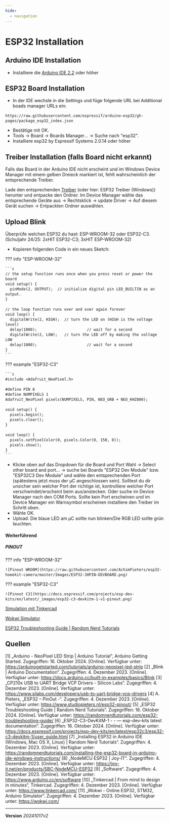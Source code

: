 ```yaml
---
hide:
  - navigation
---
```


# ESP32 Installation

## Arduino IDE Installation

* Installiere die [Arduino IDE 2.2](https://www.arduino.cc/en/software) oder höher

## ESP32 Board Installation

* In der IDE wechsle in die Settings und füge folgende URL bei Additional boads manager URLs ein: 

```
https://raw.githubusercontent.com/espressif/arduino-esp32/gh-pages/package_esp32_index.json
```

* Bestätige mit OK.
* Tools -> Board -> Boards Manager... -> Suche nach "esp32".
* Installiere esp32 by Espressif Systems 2.0.14 oder höher

## Treiber Installation (falls Board nicht erkannt)

Falls das Board in der Arduino IDE nicht erscheint und im Windows Device Manager mit einem gelben Dreieck markiert ist, fehlt wahrscheinlich der entsprechende Treiber.

Lade den entsprechenden [Treiber](https://www.silabs.com/developers/usb-to-uart-bridge-vcp-drivers?tab=downloads) (oder hier: ESP32 Treiber (Windows)) herunter und entpacke den Ordner. Im Device Manager wähle das entsprechende Geräte aus -> Rechtsklick -> update Driver -> Auf diesem Gerät suchen -> Entpackten Ordner auswählen.

## Upload Blink

Überprüfe welchen ESP32 du hast: ESP-WROOM-32 oder ESP32-C3. (Schuljahr 24/25: 2xHIT ESP32-C3; 3xHIT ESP-WROOM-32)

* Kopieren folgenden Code in ein neues Sketch:

??? info "ESP-WROOM-32"

    ```c
    // the setup function runs once when you press reset or power the board
    void setup() {
      pinMode(2, OUTPUT);  // initialize digital pin LED_BUILTIN as an output.
    }
    
    // the loop function runs over and over again forever
    void loop() {
      digitalWrite(2, HIGH);  // turn the LED on (HIGH is the voltage level)
      delay(1000);                      // wait for a second
      digitalWrite(2, LOW);   // turn the LED off by making the voltage LOW
      delay(1000);                      // wait for a second
    }
    ```

??? example "ESP32-C3"

    ```c
    #include <Adafruit_NeoPixel.h>
    
    #define PIN 8
    #define NUMPIXELS 1
    Adafruit_NeoPixel pixels(NUMPIXELS, PIN, NEO_GRB + NEO_KHZ800);
    
    void setup() {
      pixels.begin();
      pixels.clear();
    }
    
    void loop() {
      pixels.setPixelColor(0, pixels.Color(0, 150, 0));
      pixels.show();
    }
    ```

* Klicke oben auf das Dropdown für die Board und Port Wahl -> Select other board and port... -> suche bei Boards "ESP32 Dev Module" bzw. "ESP32C3 Dev Module" und wähle den entsprechenden Port (spätestens jetzt muss der μC angeschlossen sein). Solltest du dir unsicher sein welcher Port der richtige ist, kontrolliere welcher Port verschwindet/erscheint beim aus/anstecken. Oder suche im Device Manager nach den COM Ports. Sollte kein Port erscheinen und im Device Manager ein Warnsymbol erscheinen installiere den Treiber im Schritt oben.
* Wähle OK.
* Upload. Die blaue LED am μC sollte nun blinken/Die RGB LED sollte grün leuchten.

#### Weiterführend

##### PINOUT

??? info "ESP-WROOM-32"

    ![Pinout WROOM](https://raw.githubusercontent.com/AchimPieters/esp32-homekit-camera/master/Images/ESP32-30PIN-DEVBOARD.png)

??? example "ESP32-C3"

    ![Pinout C3](https://docs.espressif.com/projects/esp-dev-kits/en/latest/_images/esp32-c3-devkitm-1-v1-pinout.png)

[Simulation mit Tinkercad](https://www.tinkercad.com/)

[Wokwi Simulator](https://wokwi.com/)

[ESP32 Troubleshooting Guide | Random Nerd Tutorials](https://randomnerdtutorials.com/esp32-troubleshooting-guide/)

## Quellen

[1] „Arduino - NeoPixel LED Strip | Arduino Tutorial“, Arduino Getting Started. Zugegriffen: 16. Oktober 2024. [Online]. Verfügbar unter: https://arduinogetstarted.com/tutorials/arduino-neopixel-led-strip
[2] „Blink | Arduino Documentation“. Zugegriffen: 4. Dezember 2023. [Online]. Verfügbar unter: https://docs.arduino.cc/built-in-examples/basics/Blink
[3] „CP210x USB to UART Bridge VCP Drivers - Silicon Labs“. Zugegriffen: 4. Dezember 2023. [Online]. Verfügbar unter: https://www.silabs.com/developers/usb-to-uart-bridge-vcp-drivers
[4] A. Pieters, „ESP32 – PinOut -“. Zugegriffen: 4. Dezember 2023. [Online]. Verfügbar unter: https://www.studiopieters.nl/esp32-pinout/
[5] „ESP32 Troubleshooting Guide | Random Nerd Tutorials“. Zugegriffen: 16. Oktober 2024. [Online]. Verfügbar unter: https://randomnerdtutorials.com/esp32-troubleshooting-guide/
[6] „ESP32-C3-DevKitM-1 - - — esp-dev-kits latest documentation“. Zugegriffen: 16. Oktober 2024. [Online]. Verfügbar unter: https://docs.espressif.com/projects/esp-dev-kits/en/latest/esp32c3/esp32-c3-devkitm-1/user_guide.html
[7] „Installing ESP32 in Arduino IDE (Windows, Mac OS X, Linux) | Random Nerd Tutorials“. Zugegriffen: 4. Dezember 2023. [Online]. Verfügbar unter: https://randomnerdtutorials.com/installing-the-esp32-board-in-arduino-ide-windows-instructions/
[8] „NodeMCU ESP32 | Joy-IT“. Zugegriffen: 4. Dezember 2023. [Online]. Verfügbar unter: https://joy-it.net/en/products/SBC-NodeMCU-ESP32
[9] „Software“. Zugegriffen: 4. Dezember 2023. [Online]. Verfügbar unter: https://www.arduino.cc/en/software
[10] „Tinkercad | From mind to design in minutes“, Tinkercad. Zugegriffen: 4. Dezember 2023. [Online]. Verfügbar unter: https://www.tinkercad.com/
[11] „Wokwi - Online ESP32, STM32, Arduino Simulator“. Zugegriffen: 4. Dezember 2023. [Online]. Verfügbar unter: https://wokwi.com/


---
**Version** *20241017v2*